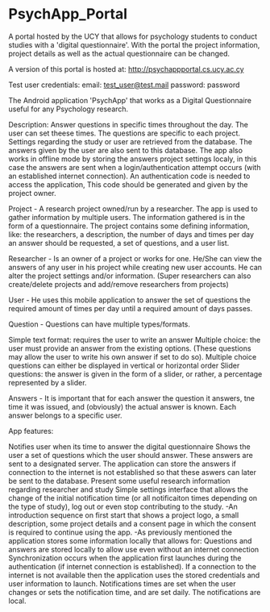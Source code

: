 # PsychApp_Portal
A portal hosted by the UCY that allows for psychology students to conduct studies with a 'digital questionnaire'. With the portal the project information, project details as well as the actual questionnaire can be changed.

A version of this portal is hosted at: http://psychappportal.cs.ucy.ac.cy

Test user credentials: 
email: test_user@test.mail
password: password


The Android application 'PsychApp' that works as a Digital Questionnaire useful for any Psychology research.

Description: Answer questions in specific times throughout the day. The user can set theese times. The questions are specific to each project. Settings regarding the study or user are retrieved from the database. The answers given by the user are also sent to this database. The app also works in offline mode by storing the answers project settings localy, in this case the answers are sent when a login/authentication attempt occurs (with an established internet connection). An authentication code is needed to access the application, This code should be generated and given by the project owner.

Project - A research project owned/run by a researcher. The app is used to gather information by multiple users. The information gathered is in the form of a questionnaire. The project contains some defining information, like: the researchers, a description, the number of days and times per day an answer should be requested, a set of questions, and a user list.

Researcher - Is an owner of a project or works for one. He/She can view the answers of any user in his project while creating new user accounts. He can alter the project settings and/or information. (Super researchers can also create/delete projects and add/remove researchers from projects)

User - He uses this mobile application to answer the set of questions the required amount of times per day until a required amount of days passes.

Question - Questions can have multiple types/formats.

Simple text format: requires the user to write an answer Multiple choice: the user must provide an answer from the existing options. (These questions may allow the user to write his own answer if set to do so). Multiple choice questions can either be displayed in vertical or horizontal order Slider questions: the answer is given in the form of a slider, or rather, a percentage represented by a slider.

Answers - It is important that for each answer the question it answers, tne time it was issued, and (obviously) the actual answer is known. Each answer belongs to a specific user.

App features:

Notifies user when its time to answer the digital questionnaire
Shows the user a set of questions which the user should answer. These answers are sent to a designated server. The application can store the answers if connection to the internet is not established so that these aswers can later be sent to the database.
Present some useful research information regarding researcher and study
Simple settings interface that allows the change of the initial notification time (or all notificaiton times depending on the type of study), log out or even stop contributing to the study. -An introduction sequence on first start that shows a project logo, a small description, some project details and a consent page in which the consent is required to continue using the app. -As previously mentioned the application stores some information locally that allows for:
Questions and answers are stored locally to allow use even without an internet connection Synchronization occurs when the application first launches during the authentication (if internet connection is established). If a connection to the internet is not available then the application uses the stored credentials and user information to launch. Notifications times are set when the user changes or sets the notification time, and are set daily. The notifications are local.
